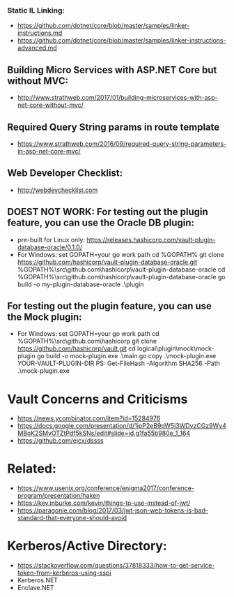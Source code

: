 

### Static IL Linking:
* https://github.com/dotnet/core/blob/master/samples/linker-instructions.md
* https://github.com/dotnet/core/blob/master/samples/linker-instructions-advanced.md

## Building Micro Services with ASP.NET Core but without MVC:
* http://www.strathweb.com/2017/01/building-microservices-with-asp-net-core-without-mvc/

## Required Query String params in route template
* https://www.strathweb.com/2016/09/required-query-string-parameters-in-asp-net-core-mvc/

## Web Developer Checklist:
* http://webdevchecklist.com

## DOEST NOT WORK:  For testing out the plugin feature, you can use the Oracle DB plugin:
* pre-built for Linux only:  https://releases.hashicorp.com/vault-plugin-database-oracle/0.1.0/
* For Windows:
    set GOPATH=your go work path
    cd %GOPATH%
    git clone https://github.com/hashicorp/vault-plugin-database-oracle.git %GOPATH%\src\github.com\hashicorp\vault-plugin-database-oracle
    cd %GOPATH%\src\github.com\hashicorp\vault-plugin-database-oracle
    go build -o my-plugin-database-oracle .\plugin

## For testing out the plugin feature, you can use the Mock plugin:
* For Windows:
    set GOPATH=your go work path
    cd %GOPATH%\src\github.com\hashicorp
    git clone https://github.com/hashicorp/vault.git
    cd logical\plugin\mock\mock-plugin
    go build -o mock-plugin.exe .\main.go
    copy .\mock-plugin.exe YOUR-VAULT-PLUGIN-DIR
    PS:  Get-FileHash -Algorithm SHA256 -Path .\mock-plugin.exe



# Vault Concerns and Criticisms
* https://news.ycombinator.com/item?id=15284976
* https://docs.google.com/presentation/d/1ipP2eB9pW5j3WDvzCGz9Wy4MBoK2SMvOTZtPdf5kSNs/edit#slide=id.g1fa55b980e_1_164
* https://github.com/ejcx/dssss

# Related:
* https://www.usenix.org/conference/enigma2017/conference-program/presentation/haken
* https://kev.inburke.com/kevin/things-to-use-instead-of-jwt/
* https://paragonie.com/blog/2017/03/jwt-json-web-tokens-is-bad-standard-that-everyone-should-avoid


# Kerberos/Active Directory:
* https://stackoverflow.com/questions/37818333/how-to-get-service-token-from-kerberos-using-sspi
* Kerberos.NET
* Enclave.NET
